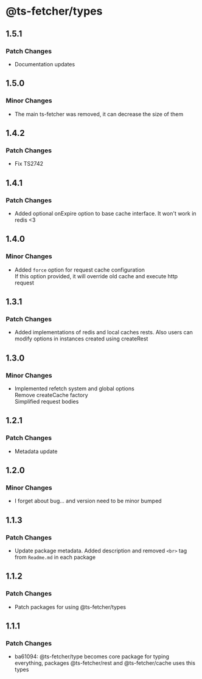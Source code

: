 # @ts-fetcher/types

## 1.5.1

### Patch Changes

- Documentation updates

## 1.5.0

### Minor Changes

- The main ts-fetcher was removed, it can decrease the size of them

## 1.4.2

### Patch Changes

- Fix TS2742

## 1.4.1

### Patch Changes

- Added optional onExpire option to base cache interface. It won't work in redis <3

## 1.4.0

### Minor Changes

- Added `force` option for request cache configuration <br>
  If this option provided, it will override old cache and execute http request

## 1.3.1

### Patch Changes

- Added implementations of redis and local caches rests. Also users can modify options in instances created using createRest

## 1.3.0

### Minor Changes

- Implemented refetch system and global options <br>
  Remove createCache factory <br>
  Simplified request bodies

## 1.2.1

### Patch Changes

- Metadata update

## 1.2.0

### Minor Changes

- I forget about bug... and version need to be minor bumped

## 1.1.3

### Patch Changes

- Update package metadata. Added description and removed `<br>` tag from `Readme.md` in each package

## 1.1.2

### Patch Changes

- Patch packages for using @ts-fetcher/types

## 1.1.1

### Patch Changes

- ba61094: @ts-fetcher/type becomes core package for typing everything, packages @ts-fetcher/rest and @ts-fetcher/cache uses this types
